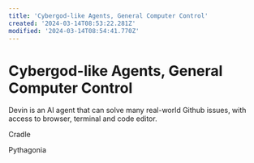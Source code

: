 ```yaml
---
title: 'Cybergod-like Agents, General Computer Control'
created: '2024-03-14T08:53:22.281Z'
modified: '2024-03-14T08:54:41.770Z'
---
```


# Cybergod-like Agents, General Computer Control

Devin is an AI agent that can solve many real-world Github issues, with access to browser, terminal and code editor.

Cradle

Pythagonia

